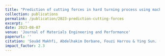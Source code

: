 ```yaml
---
title: "Prediction of cutting forces in hard turning process using machine learning methods: a case study"
collection: publications
permalink: /publication/2023-prediction-cutting-forces
excerpt: ''
date: 2023-08-07
venue: 'Journal of Materials Engineering and Performance'
paperurl: ''
citation: 'Souâd Makhfi, Abdelhakim Dorbane, Fouzi Harrou & Ying Sun. (2023). &quot;Prediction of cutting forces in hard turning process using machine learning methods: a case study.&quot; <i>Journal of Materials Engineering and Performance</i>, 1-17.'
impact_factor: 2.3
---
```

